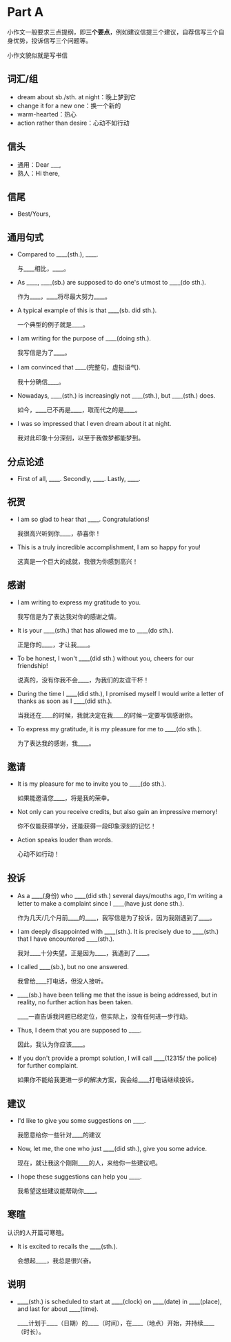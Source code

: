 # Part A

小作文一般要求三点提纲，即**三个要点**，例如建议信提三个建议，自荐信写三个自身优势，投诉信写三个问题等。

小作文貌似就是写书信

## 词汇/组

+ dream about sb./sth. at night：晚上梦到它
+ change it for a new one：换一个新的
+ warm-hearted：热心
+ action rather than desire：心动不如行动

## 信头

+ 通用：Dear ___,
+ 熟人：Hi there,

## 信尾

+ Best/Yours,

## 通用句式

+ Compared to ____(sth.), ____.

  与____相比，____。
+ As ____, ____(sb.) are supposed to do one's utmost to ____(do sth.).

  作为____，\_\_\_\_将尽最大努力____。
+ A typical example of this is that ____(sb. did sth.).

  一个典型的例子就是____。
+ I am writing for the purpose of ____(doing sth.).

  我写信是为了____。
+ I am convinced that ____(完整句，虚拟语气).

  我十分确信____。
+ Nowadays, ____(sth.) is increasingly not ____(sth.), but ____(sth.) does.

  如今，\_\_\_\_已不再是____，取而代之的是____。
+ I was so impressed that I even dream about it at night.

  我对此印象十分深刻，以至于我做梦都能梦到。

## 分点论述

+ First of all, ____. Secondly, ____. Lastly, ____.

## 祝贺

+ I am so glad to hear that ____. Congratulations!

  我很高兴听到你____，恭喜你！
+ This is a truly incredible accomplishment, I am so happy for you!

  这真是一个巨大的成就，我很为你感到高兴！

## 感谢

+ I am writing to express my gratitude to you.

  我写信是为了表达我对你的感谢之情。
+ It is your ____(sth.) that has allowed me to ____(do sth.).

  正是你的____，才让我____。
+ To be honest, I won't ____(did sth.) without you, cheers for our friendship!

  说真的，没有你我不会____，为我们的友谊干杯！
+ During the time I ____(did sth.), I promised myself I would write a letter of thanks as soon as I ____(did sth.).

  当我还在____的时候，我就决定在我____的时候一定要写信感谢你。
+ To express my gratitude, it is my pleasure for me to ____(do sth.).

  为了表达我的感谢，我____。

## 邀请

+ It is my pleasure for me to invite you to ____(do sth.).

  如果能邀请您____，将是我的荣幸。
+ Not only can you receive credits, but also gain an impressive memory!

  你不仅能获得学分，还能获得一段印象深刻的记忆！
+ Action speaks louder than words.

  心动不如行动！

## 投诉

+ As a ____(身份) who ____(did sth.) several days/mouths ago, I'm writing a letter to make a complaint since I ____(have just done sth.).

  作为几天/几个月前____的____，我写信是为了投诉，因为我刚遇到了____。
+ I am deeply disappointed with ____(sth.). It is precisely due to ____(sth.) that I have encountered ____(sth.).

  我对____十分失望。正是因为____，我遇到了____。
+ I called ____(sb.), but no one answered.

  我曾给____打电话，但没人接听。
+ ____(sb.) have been telling me that the issue is being addressed, but in reality, no further action has been taken.

  ____一直告诉我问题已经定位，但实际上，没有任何进一步行动。
+ Thus, I deem that you are supposed to ____.

  因此，我认为你应该____。
+ If you don't provide a prompt solution, I will call ____(12315/ the police) for further complaint.

  如果你不能给我更进一步的解决方案，我会给____打电话继续投诉。

## 建议

+ I'd like to give you some suggestions on ____.

  我愿意给你一些针对____的建议
+ Now, let me, the one who just ____(did sth.), give you some advice.

  现在，就让我这个刚刚____的人，来给你一些建议吧。
+ I hope these suggestions can help you ____.

  我希望这些建议能帮助你____。

## 寒暄

认识的人开篇可寒暄。

+ It is excited to recalls the ____(sth.).

  会想起____，我总是很兴奋。

## 说明

+ ____(sth.) is scheduled to start at ____(clock) on ____(date) in ____(place), and last for about ____(time).

  \_\_\_\_计划于____（日期）的____（时间），在____（地点）开始，并持续____（时长）。